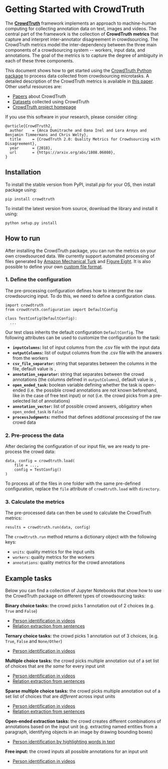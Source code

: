 # Getting Started with CrowdTruth

The **[CrowdTruth](http://crowdtruth.org/)** framework implements an approach to machine-human computing for collecting annotation data on text, images and videos. The central part of the framework is the collection of  **CrowdTruth metrics** that capture and interpret inter-annotator disagreement in crowdsourcing. The CrowdTruth metrics model the inter-dependency between the three main components of a crowdsourcing system -- workers, input data, and annotations. The goal of the metrics is to capture the degree of ambiguity in each of these three components.

This document shows how to get started using the [CrowdTruth Python package](https://github.com/CrowdTruth/CrowdTruth-core) to process data collected from crowdsourcing microtasks. A detailed description of the CrowdTruth metrics is available in [this paper](https://arxiv.org/abs/1808.06080). Other useful resources are:

* [Papers](http://crowdtruth.org/papers/) about CrowdTruth
* [Datasets](http://data.crowdtruth.org/) collected using CrowdTruth
* [CrowdTruth project homepage](http://crowdtruth.org/)

If you use this software in your research, please consider citing:

```
@article{CrowdTruth2,
  author    = {Anca Dumitrache and Oana Inel and Lora Aroyo and Benjamin Timmermans and Chris Welty},
  title     = {CrowdTruth 2.0: Quality Metrics for Crowdsourcing with Disagreement},
  year      = {2018},
  url       = {https://arxiv.org/abs/1808.06080},
}
```

## Installation

To install the stable version from PyPI, install *pip* for your OS, then install package using:
```
pip install crowdtruth
```

To install the latest version from source, download the library and install it using:
```
python setup.py install
```


## How to run

After installing the CrowdTruth package, you can run the metrics on your own crowdsourced data. We currently support automated processing of files generated by [Amazon Mechanical Turk](https://www.mturk.com/) and [Figure Eight](https://www.figure-eight.com/). It is also possible to define your own [custom file format](TODO:add_link).

### 1. Define the configuration

The pre-processing configuration defines how to interpret the raw crowdsourcing input. To do this, we need to define a configuration class.

```
import crowdtruth
from crowdtruth.configuration import DefaultConfig

class TestConfig(DefaultConfig):
  ...
```

Our test class inherits the default configuration `DefaultConfig`. The following attributes can be used to customize the configuration to the task:

* **`inputColumns`:** list of input columns from the .csv file with the input data
* **`outputColumns`:** list of output columns from the .csv file with the answers from the workers
* **`csv_file_separator`:** string that separates between the columns in the file, default value is `,`
* **`annotation_separator`:** string that separates between the crowd annotations (the columns defined in `outputColumns`), default value is `,`
* **`open_ended_task`:** boolean variable defining whether the task is open-ended (i.e. the possible crowd annotations are not known beforehand, like in the case of free text input) or not (i.e. the crowd picks from a pre-selected list of annotations)
* **`annotation_vector`:** list of possible crowd answers, obligatory when `open_ended_task` is `False`
* **`processJudgments`:** method that defines additional processing of the raw crowd data


### 2. Pre-process the data

After declaring the configuration of our input file, we are ready to pre-process the crowd data:

```
data, config = crowdtruth.load(
    file = ...,
    config = TestConfig()
)
```

To process all of the files in one folder with the same pre-defined configuration, replace the `file` attribute of `crowdtruth.load` with `directory`.


### 3. Calculate the metrics

The pre-processed data can then be used to calculate the CrowdTruth metrics:

```
results = crowdtruth.run(data, config)
```

The `crowdtruth.run` method returns a dictionary object with the following keys:

* `units`: quality metrics for the input units
* `workers`: quality metrics for the workers
* `annotations`: quality metrics for the crowd annotations

## Example tasks

Below you can find a collection of Jupyter Notebooks that show how to use the CrowdTruth package on different types of crowdsourcing tasks:

**Binary choice tasks:** the crowd picks 1 annotation out of 2 choices (e.g. `True` and `False`)

* [Person identification in videos](https://github.com/CrowdTruth/CrowdTruth-core/blob/master/tutorial/Binary%20Choice%20Task%20-%20Person%20Identification%20in%20Video.ipynb)
* [Relation extraction from sentences](https://github.com/CrowdTruth/CrowdTruth-core/blob/master/tutorial/Binary%20Choice%20Task%20-%20Relation%20Extraction.ipynb)

**Ternary choice tasks:** the crowd picks 1 annotation out of 3 choices, (e.g. `True`, `False` and `None/Other`)

* [Person identification in videos](https://github.com/CrowdTruth/CrowdTruth-core/blob/master/tutorial/Ternary%20Choice%20Task%20-%20Person%20Annotation%20in%20Video.ipynb)

**Multiple choice tasks:** the crowd picks multiple annotation out of a set list of choices that are *the same* for every input unit

* [Person identification in videos](https://github.com/CrowdTruth/CrowdTruth-core/blob/master/tutorial/Multiple%20Choice%20Task%20-%20Person%20Type%20(Role)%20Annotation%20in%20Video.ipynb)
* [Relation extraction from sentences](https://github.com/CrowdTruth/CrowdTruth-core/blob/master/tutorial/Multiple%20Choice%20Task%20-%20Relation%20Extraction.ipynb)

**Sparse multiple choice tasks:** the crowd picks multiple annotation out of a set list of choices that are *different* across input units

* [Person identification in videos](https://github.com/CrowdTruth/CrowdTruth-core/blob/master/tutorial/Sparse%20Choice%20Task%20-%20Person%20Annotation%20in%20Video.ipynb)
* [Relation extraction from sentences](https://github.com/CrowdTruth/CrowdTruth-core/blob/master/tutorial/Sparse%20Multiple%20Choice%20Task%20-%20Relation%20Extraction.ipynb)

**Open-ended extraction tasks:** the crowd creates different combinations of annotations based on the input unit (e.g. extracting named entities from a paragraph, identifying objects in an image by drawing bounding boxes)

* [Person identification by highlighting words in text](https://github.com/CrowdTruth/CrowdTruth-core/blob/master/tutorial/Dimensionality%20Reduction%20-%20Stopword%20Removal%20from%20Media%20Unit%20%26%20Annotation.ipynb)

**Free input:** the crowd inputs all possible annotations for an input unit

* [Person identification in videos](https://github.com/CrowdTruth/CrowdTruth-core/blob/master/tutorial/Free%20Input%20Task%20-%20Person%20Annotation%20in%20Video.ipynb)

